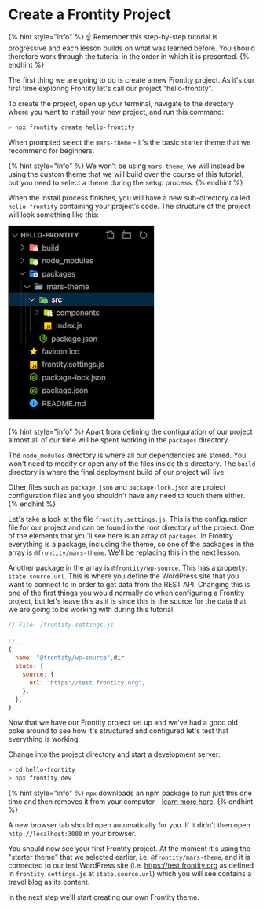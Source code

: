 # Create a Frontity Project

{% hint style="info" %}
☝️ Remember this step-by-step tutorial is progressive and each lesson builds on what was learned before. You should therefore work through the tutorial in the order in which it is presented.
{% endhint %}

The first thing we are going to do is create a new Frontity project. As it's our first time exploring Frontity let's call our project "hello-frontity".

To create the project, open up your terminal, navigate to the directory where you want to install your new project, and run this command:

```bash
> npx frontity create hello-frontity
```

When prompted select the `mars-theme` - it's the basic starter theme that we recommend for beginners.

{% hint style="info" %}
We won't be using `mars-theme`, we will instead be using the custom theme that we will build over the course of this tutorial, but you need to select a theme during the setup process.
{% endhint %}

When the install process finishes, you will have a new sub-directory called `hello-frontity` containing your project’s code. The structure of the project will look something like this:

<p>
  <img alt="Frontity project structure" src="../assets/part1img1.png">
</p>

{% hint style="info" %}
Apart from defining the configuration of our project almost all of our time will be spent working in the `packages` directory.

The `node_modules` directory is where all our dependencies are stored. You won't need to modify or open any of the files inside this directory. The `build` directory is where the final deployment build of our project will live.

Other files such as `package.json` and `package-lock.json` are project configuration files and you shouldn't have any need to touch them either.
{% endhint %}

Let's take a look at the file `frontity.settings.js`. This is the configuration file for our project and can be found in the root directory of the project. One of the elements that you'll see here is an array of `packages`. In Frontity everything is a package, including the theme, so one of the packages in the array is `@frontity/mars-theme`. We'll be replacing this in the next lesson.

Another package in the array is `@frontity/wp-source`. This has a property: `state.source.url`. This is where you define the WordPress site that you want to connect to in order to get data from the REST API. Changing this is one of the first things you would normally do when configuring a Frontity project, but let's leave this as it is since this is the source for the data that we are going to be working with during this tutorial.

```js
// File: /frontity.settings.js

// ...
{
  name: "@frontity/wp-source",dir
  state: {
    source: {
      url: "https://test.frontity.org",
    },
  },
}
```

Now that we have our Frontity project set up and we've had a good old poke around to see how it's structured and configured let's test that everything is working.

Change into the project directory and start a development server:

```bash
> cd hello-frontity
> npx frontity dev
```

{% hint style="info" %}
`npx` downloads an npm package to run just this one time and then removes it from your computer - [learn more here](https://medium.com/@maybekatz/introducing-npx-an-npm-package-runner-55f7d4bd282b).
{% endhint %}

A new browser tab should open automatically for you. If it didn't then open `http://localhost:3000` in your browser.

You should now see your first Frontity project. At the moment it's using the "starter theme" that we selected earlier, i.e. `@frontity/mars-theme`, and it is connected to our test WordPress site (i.e. https://test.frontity.org as defined in `frontity.settings.js` at `state.source.url`) which you will see contains a travel blog as its content.

In the next step we'll start creating our own Frontity theme.
